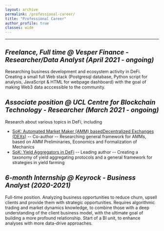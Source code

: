 ```yaml
---
layout: archive
permalink: /professional-career/
title: "Professional Career"
author_profile: true
classes: wide
---
```


****

## *Freelance, Full time @ Vesper Finance - Researcher/Data Analyst (April 2021 - ongoing)*

Researching business development and ecosystem activity in DeFi. Creating a small full Web stack (Postgresql database, Python script for analysis, JavaScript & HTML for webpage dashboard) with the goal of making Web3 data acccessible to the community.


## *Associate position @ UCL Centre for Blockchain Technology - Researcher (March 2021 - ongoing)*

Research about various topics in DeFi, including
- [SoK: Automated Market Maker (AMM) basedDecentralized Exchanges (DEXs)](https://arxiv.org/abs/2103.12732) -- Co-author -- Researching general framework for AMMs, based on AMM Preliminaries, Economics and Formalization of Mechanics
- [SoK: Yield Aggregators in DeFi](https://arxiv.org/abs/2105.13891) -- Leading author -- Creating a taxonomy of yield aggregating protocols and a general framework for strategies in yield farming 


## *6-month Internship @ Keyrock - Business Analyst (2020-2021)*

Full-time position. Analyzing business opportunities to reduce churn, upsell clients and provide them with strategic opportunities. Requires algorithmic trading and market dynamics knowledge, to combine those with a deep understanding of the client business model, with the ultimate goal of building a more profound relationship. Start of a BI unit, to enhance analyses with more data-drive approaches. 

